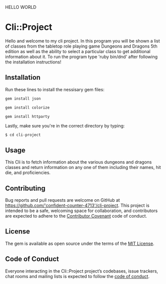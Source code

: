 HELLO WORLD

# Cli::Project

Hello and welcome to my cli project. In this program you will be shown a list of classes from the tabletop role playing game Dungeons and Dragons 5th edition as well as the ability to select a particular class to get additional information about it. To run the program type 'ruby bin/dnd' after following the installation instructions!

## Installation

Run these lines to install the nessisary gem files:

```ruby
gem install json
```
```ruby
gem install colorize
```
```ruby
gem install httparty
```

Lastly, make sure you're in the correct directory by typing:

    $ cd cli-project

## Usage

This Cli is to fetch information about the various dungeons and dragons classes and return information on any one of them including their names, hit die, and proficiencies.

## Contributing

Bug reports and pull requests are welcome on GitHub at https://github.com/'confident-counter-4713'/cli-project. This project is intended to be a safe, welcoming space for collaboration, and contributors are expected to adhere to the [Contributor Covenant](http://contributor-covenant.org) code of conduct.

## License

The gem is available as open source under the terms of the [MIT License](https://opensource.org/licenses/MIT).

## Code of Conduct

Everyone interacting in the Cli::Project project’s codebases, issue trackers, chat rooms and mailing lists is expected to follow the [code of conduct](https://github.com/'confident-counter-4713'/cli-project/blob/master/CODE_OF_CONDUCT.md).
